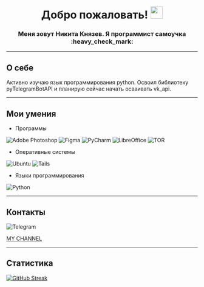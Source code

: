 <h1 align="center">Добро пожаловать!</a> 
<img src="https://github.com/blackcater/blackcater/raw/main/images/Hi.gif" height="32"/></h1>
<h3 align="center"> Меня зовут Никита Князев. Я программист самоучка :heavy_check_mark: </h3>


____

## О себе

Активно изучаю язык программирования python. Освоил библиотеку pyTelegramBotAPI и планирую сейчас начать осваивать vk_api.

____

## Мои умения

- Программы


![Adobe Photoshop](https://img.shields.io/badge/adobe%20photoshop-%2331A8FF.svg?style=for-the-badge&logo=adobe%20photoshop&logoColor=white) ![Figma](https://img.shields.io/badge/figma-%23F24E1E.svg?style=for-the-badge&logo=figma&logoColor=white) ![PyCharm](https://img.shields.io/badge/pycharm-143?style=for-the-badge&logo=pycharm&logoColor=black&color=black&labelColor=green)  ![LibreOffice](https://img.shields.io/badge/LibreOffice-%2318A303?style=for-the-badge&logo=LibreOffice&logoColor=white) ![TOR](https://img.shields.io/badge/tor-%237E4798.svg?style=for-the-badge&logo=tor-project&logoColor=white)

- Оперативные системы

![Ubuntu](https://img.shields.io/badge/Ubuntu-E95420?style=for-the-badge&logo=ubuntu&logoColor=white) ![Tails](https://img.shields.io/badge/Tails%20-56347C?&style=for-the-badge&logo=tails&logoColor=white)

- Языки программирования

![Python](https://img.shields.io/badge/python-3670A0?style=for-the-badge&logo=python&logoColor=ffdd54)

____

## Контакты 

![Telegram](https://img.shields.io/badge/Telegram-2CA5E0?style=for-the-badge&logo=telegram&logoColor=white)

[MY CHANNEL](http://t.me/defgetstart)
____

## Статистика

[![GitHub Streak](http://github-readme-streak-stats.herokuapp.com?user=6putBa&theme=dark&hide_border=true&date_format=M%20j%5B%2C%20Y%5D&locale=ru)](https://git.io/streak-stats)
